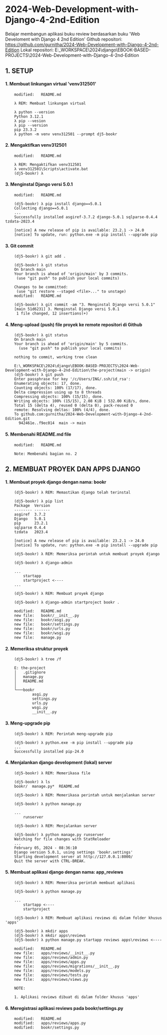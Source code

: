 # 2024-Web-Development-with-Django-4-2nd-Edition
Belajar membangun aplikasi buku review berdasarkan buku 'Web Develoment with Django 4 2nd Edition'
Github repositori: https://github.com/gurnitha/2024-Web-Development-with-Django-4-2nd-Edition
Lokal repositori: E:\_WORKSPACE\2024\django\EBOOK-BASED-PROJECTS\2024-Web-Development-with-Django-4-2nd-Edition


## 1. SETUP


#### 1. Membuat linkungan virtual 'venv312501'

        modified:   README.md        

        λ REM: Membuat linkungan virtual

        λ python --version
        Python 3.12.1
        λ pip --vesion
        λ pip --version
        pip 23.3.2 
        λ python -m venv venv312501 --prompt dj5-bookr


#### 2. Mengaktifkan venv312501

        modified:   README.md 

        λ REM: Mengaktifkan venv312501
        λ venv312501\Scripts\activate.bat
        (dj5-bookr) λ


#### 3. Menginstal Django versi 5.0.1

        modified:   README.md 

        (dj5-bookr) λ pip install django==5.0.1
        Collecting django==5.0.1
        ...
        Successfully installed asgiref-3.7.2 django-5.0.1 sqlparse-0.4.4 tzdata-2023.4

        [notice] A new release of pip is available: 23.2.1 -> 24.0
        [notice] To update, run: python.exe -m pip install --upgrade pip


#### 3. Git commit 

        (dj5-bookr) λ git add .

        (dj5-bookr) λ git status
        On branch main
        Your branch is ahead of 'origin/main' by 3 commits.
         (use "git push" to publish your local commits)

        Changes to be committed:
         (use "git restore --staged <file>..." to unstage)
        modified:   README.md

        (dj5-bookr) λ git commit -am "3. Menginstal Django versi 5.0.1"
        [main 51d6231] 3. Menginstal Django versi 5.0.1
         1 file changed, 12 insertions(+)


#### 4. Meng-upload (push) file proyek ke remote repositori di Github

        (dj5-bookr) λ git status
        On branch main
        Your branch is ahead of 'origin/main' by 5 commits.
          (use "git push" to publish your local commits)

        nothing to commit, working tree clean

        E:\_WORKSPACE\2024\django\EBOOK-BASED-PROJECTS\2024-Web-Development-with-Django-4-2nd-Edition\the-project(main -> origin)
        (dj5-bookr) λ git push
        Enter passphrase for key '/c/Users/ING/.ssh/id_rsa':
        Enumerating objects: 17, done.
        Counting objects: 100% (17/17), done.
        Delta compression using up to 8 threads
        Compressing objects: 100% (15/15), done.
        Writing objects: 100% (15/15), 2.08 KiB | 532.00 KiB/s, done.
        Total 15 (delta 4), reused 0 (delta 0), pack-reused 0
        remote: Resolving deltas: 100% (4/4), done.
        To github.com:gurnitha/2024-Web-Development-with-Django-4-2nd-Edition.git
          942461e..f9ec014  main -> main


#### 5. Membenahi README.md file

        modified:   README.md 

        Note: Membenahi bagian no. 2


## 2. MEMBUAT PROYEK DAN APPS DJANGO


#### 1. Membuat proyek django dengan nama: bookr

        (dj5-bookr) λ REM: Memastikan django telah terinstal

        (dj5-bookr) λ pip list
        Package  Version
        -------- -------
        asgiref  3.7.2
        Django   5.0.1
        pip      23.2.1
        sqlparse 0.4.4
        tzdata   2023.4

        [notice] A new release of pip is available: 23.2.1 -> 24.0
        [notice] To update, run: python.exe -m pip install --upgrade pip

        (dj5-bookr) λ REM: Memeriksa perintah untuk membuat proyek django
        
        (dj5-bookr) λ django-admin

        ...
            startapp
            startproject <----
        ...

        (dj5-bookr) λ REM: Membuat proyek django

        (dj5-bookr) λ django-admin startproject bookr .

        modified:   README.md
        new file:   bookr/__init__.py
        new file:   bookr/asgi.py
        new file:   bookr/settings.py
        new file:   bookr/urls.py
        new file:   bookr/wsgi.py
        new file:   manage.py


#### 2. Memeriksa struktur proyek

        (dj5-bookr) λ tree /f

        E: the-project
        │   .gitignore
        │   manage.py
        │   README.md
        │
        └───bookr
                asgi.py
                settings.py
                urls.py
                wsgi.py
                __init__.py  


#### 3. Meng-upgrade pip
      
        (dj5-bookr) λ REM: Perintah meng-upgrade pip
      
        (dj5-bookr) λ python.exe -m pip install --upgrade pip
        ...
        Successfully installed pip-24.0  


#### 4. Menjalankan django development (lokal) server

        (dj5-bookr) λ REM: Memerikasa file

        (dj5-bookr) λ ls
        bookr/  manage.py*  README.md

        (dj5-bookr) λ REM: Memerikasa perintah untuk menjalankan server

        (dj5-bookr) λ python manage.py

        ...
            runserver

        (dj5-bookr) λ REM: Menjalankan server

        (dj5-bookr) λ python manage.py runserver
        Watching for file changes with StatReloader
        ...
        February 05, 2024 - 08:36:10
        Django version 5.0.1, using settings 'bookr.settings'
        Starting development server at http://127.0.0.1:8000/
        Quit the server with CTRL-BREAK.


#### 5. Membuat aplikasi django dengan nama: app_reviews

        (dj5-bookr) λ REM: Memeriksa perintah membuat aplikasi

        (dj5-bookr) λ python manage.py

        ...
            startapp <----
            startproject

        (dj5-bookr) λ REM: Membuat aplikasi reviews di dalam folder khusus 'apps'

        (dj5-bookr) λ mkdir apps
        (dj5-bookr) λ mkdir apps\reviews
        (dj5-bookr) λ python manage.py startapp reviews apps\reviews <----

        modified:   README.md
        new file:   apps/reviews/__init__.py
        new file:   apps/reviews/admin.py
        new file:   apps/reviews/apps.py
        new file:   apps/reviews/migrations/__init__.py
        new file:   apps/reviews/models.py
        new file:   apps/reviews/tests.py
        new file:   apps/reviews/views.py

        NOTE:

        1. Aplikasi reviews dibuat di dalam folder khusus 'apps'


#### 6. Meregistrasi aplikasi reviews pada bookr/settings.py

        modified:   README.md
        modified:   apps/reviews/apps.py
        modified:   bookr/settings.py




































